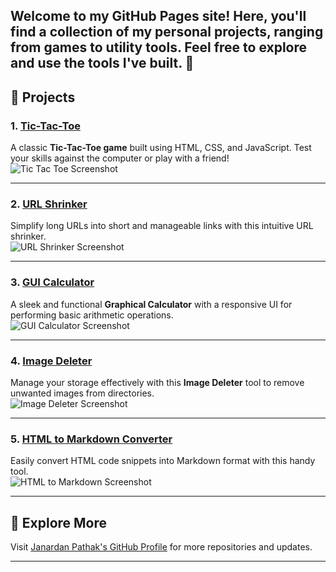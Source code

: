## Welcome to my GitHub Pages site! Here, you'll find a collection of my personal projects, ranging from games to utility tools. Feel free to explore and use the tools I've built. 🎉

## 🚀 **Projects**

### 1. [Tic-Tac-Toe](https://janardan-pathak.github.io/Tic-Tac-Toe/)

A classic **Tic-Tac-Toe game** built using HTML, CSS, and JavaScript. Test your skills against the computer or play with a friend!  
![Tic Tac Toe Screenshot](https://janardan-pathak.github.io/assets/images/tic.png)

---

### 2. [URL Shrinker](https://janardan-pathak.github.io/Url-Shrinker/)

Simplify long URLs into short and manageable links with this intuitive URL shrinker.  
![URL Shrinker Screenshot](https://janardan-pathak.github.io/assets/images/url.png)

---

### 3. [GUI Calculator](https://janardan-pathak.github.io/Gui-Calculator/)

A sleek and functional **Graphical Calculator** with a responsive UI for performing basic arithmetic operations.  
![GUI Calculator Screenshot](https://janardan-pathak.github.io/assets/images/calc.png)

---

### 4. [Image Deleter](https://janardan-pathak.github.io/image-Deleter/)

Manage your storage effectively with this **Image Deleter** tool to remove unwanted images from directories.  
![Image Deleter Screenshot](https://janardan-pathak.github.io/assets/images/file.png)

---

### 5. [HTML to Markdown Converter](https://janardan-pathak.github.io/HtmlToMarkdown/)

Easily convert HTML code snippets into Markdown format with this handy tool.  
![HTML to Markdown Screenshot](https://janardan-pathak.github.io/assets/images/html.png)

---

## 🌟 **Explore More**

Visit [Janardan Pathak's GitHub Profile](https://github.com/Janardan-Pathak) for more repositories and updates.

---

